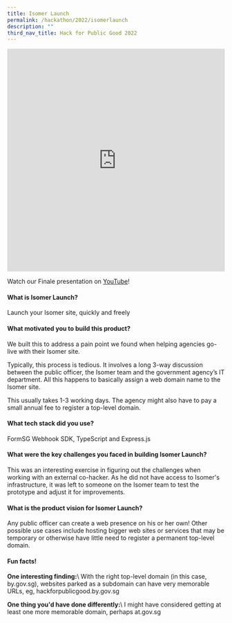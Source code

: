 ```yaml
---
title: Isomer Launch
permalink: /hackathon/2022/isomerlaunch
description: ""
third_nav_title: Hack for Public Good 2022
---
```

<iframe allowfullscreen="true" height="515" width="100%" frameborder="0" src="https://docs.google.com/presentation/d/e/2PACX-1vRhbmDe2iemD1fsQ0JKwl09IdMyfRbUMz7D6aTA5Qt_x_RN2HtSSdPnCJwEnqbA7qHZ3cLFGxKucPsf/embed?start=false&loop=false&delayms=3000" ></iframe>

Watch our Finale presentation on [YouTube](https://youtu.be/rPpBptrHrQU)!

#### What is Isomer Launch?
Launch your Isomer site, quickly and freely

#### What motivated you to build this product?
We built this to address a pain point we found when helping agencies go-live with their Isomer site.

Typically, this process is tedious. It involves a long 3-way discussion between the public officer, the Isomer team and the government agency’s IT department. All this happens to basically assign a web domain name to the Isomer site.

This usually takes 1-3 working days. The agency might also have to pay a small annual fee to register a top-level domain.

#### What tech stack did you use?

FormSG Webhook SDK, TypeScript and Express.js

#### What were the key challenges you faced in building Isomer Launch? 

This was an interesting exercise in figuring out the challenges when working with an external co-hacker. As he did not have access to Isomer's infrastructure, it was left to someone on the Isomer team to test the prototype and adjust it for improvements.

#### What is the product vision for Isomer Launch? 
Any public officer can create a web presence on his or her own! Other possible use cases include hosting bigger web sites or services that may be temporary or otherwise have little need to register a permanent top-level domain.

#### Fun facts!
**One interesting finding:**\\
With the right top-level domain (in this case, by.gov.sg), websites parked as a subdomain can have very memorable URLs, eg, hackforpublicgood.by.gov.sg

**One thing you'd have done differently:**\\
I might have considered getting at least one more memorable domain, perhaps at.gov.sg
